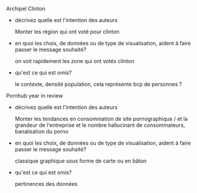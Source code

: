 Archipel Clinton

- décrivez quelle est l'intention des auteurs

  Monter les région qui ont voté pour clinton

- en quoi les choix, de données ou de type de visualisation, aident à faire passer le message souhaité?

  on voit rapidement les zone qui ont votés clinton 

- qu'est ce qui est omis?

  le contexte, densité population, cela représente bcp de personnes ?

Pornhub year in review

- décrivez quelle est l'intention des auteurs

  Monter les tendances en consommation de site pornographique / et la grandeur de l'entreprise et le nombre hallucinant de consommateurs, banalisation du porno

- en quoi les choix, de données ou de type de visualisation, aident à faire passer le message souhaité?

  classique graphique sous forme de carte ou en bâton

- qu'est ce qui est omis?

  pertinences des données
